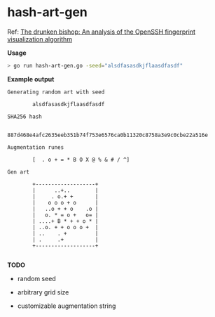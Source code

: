 # hash-art-gen

Ref: [The drunken bishop: An analysis of the OpenSSH fingerprint visualization algorithm](http://www.dirk-loss.de/sshvis/drunken_bishop.pdf)

**Usage**
```sh
> go run hash-art-gen.go -seed="alsdfasasdkjflaasdfasdf"
```

**Example output**
```
Generating random art with seed

        alsdfasasdkjflaasdfasdf

SHA256 hash

        887d468e4afc2635eeb351b74f753e6576ca0b11320c8758a3e9c0cbe22a516e

Augmentation runes

        [  . o + = * B O X @ % & # / ^]

Gen art

        +-------------------+
        |      ..+..        |
        |     . o.+ +       |
        |    o o o + o      |
        |   ..o + + o    .o |
        |   o. * = o +   o= |
        | ....+ B * + + o * |
        | ..o. + + o o o +  |
        | ..    . +         |
        | .     .+          |
        +-------------------+


```

**TODO**

- random seed

- arbitrary grid size

- customizable augmentation string
